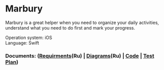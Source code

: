 # Marbury


 Marbury is a great helper when you need to organize your daily activities, understand what you need to do first and mark your progress.
 
 Operation system: iOS  
 Language: Swift

### Documents: ([Requirments](https://github.com/LoykoLina/AList/blob/master/Documents/Requirments.md)(Ru) | [Diagrams](https://github.com/LoykoLina/AList/blob/master/Diagrams/Diagrams.md)(Ru) | [Code](https://github.com/LoykoLina/Marbury/tree/master/Code) | [Test Plan](https://github.com/LoykoLina/Marbury/blob/master/Testing/Test%20plan.md))
